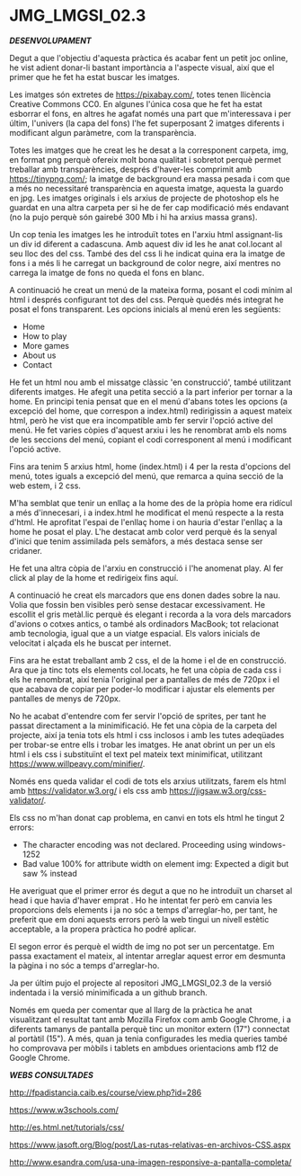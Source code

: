 # JMG_LMGSI_02.3



**_DESENVOLUPAMENT_**

Degut a que l'objectiu d'aquesta pràctica és acabar fent un petit joc online, he vist adient donar-li bastant importància a l'aspecte visual, així que el primer que he fet ha estat buscar les imatges.

Les imatges són extretes de https://pixabay.com/, totes tenen llicència Creative Commons CC0. En algunes l'única cosa que he fet ha estat esborrar el fons, en altres he agafat només una part que m'interessava i per últim, l'univers (la capa del fons) l'he fet superposant 2 imatges diferents i modificant algun paràmetre, com la transparència.

Totes les imatges que he creat les he desat a la corresponent carpeta, img, en format png perquè ofereix molt bona qualitat i sobretot perquè permet treballar amb transparències, després d'haver-les comprimit amb https://tinypng.com/; la imatge de background era massa pesada i com que a més no necessitaré transparència en aquesta imatge, aquesta la guardo en jpg. Les imatges originals i els arxius de projecte de photoshop els he guardat en una altra carpeta per si he de fer cap modificació més endavant (no la pujo perquè són gairebé 300 Mb i hi ha arxius massa grans).

Un cop tenia les imatges les he introduït totes en l'arxiu html assignant-lis un div id diferent a cadascuna. Amb aquest div id les he anat col.locant al seu lloc des del css. També des del css li he indicat quina era la imatge de fons i a més li he carregat un background de color negre, així mentres no carrega la imatge de fons no queda el fons en blanc.

A continuació he creat un menú de la mateixa forma, posant el codi mínim al html i després configurant tot des del css. Perquè quedés més integrat he posat el fons transparent. Les opcions inicials al menú eren les següents:
 
- Home
- How to play
- More games
- About us
- Contact

He fet un html nou amb el missatge clàssic 'en construcció', també utilitzant diferents imatges. He afegit una petita secció a la part inferior per tornar a la home. En principi tenia pensat que en el menú d'abans totes les opcions (a excepció del home, que correspon a index.html) redirigissin a aquest mateix html, però he vist que era incompatible amb fer servir l'opció active del menú. He fet varies còpies d'aquest arxiu i les he renombrat amb els noms de les seccions del menú, copiant el codi corresponent al menú i modificant l'opció active.

Fins ara tenim 5 arxius html, home (index.html) i 4 per la resta d'opcions del menú, totes iguals a excepció del menú, que remarca a quina secció de la web estem, i 2 css.

M'ha semblat que tenir un enllaç a la home des de la pròpia home era ridícul a més d'innecesari, i a index.html he modificat el menú respecte a la resta d'html. He aprofitat l'espai de l'enllaç home i on hauria d'estar l'enllaç a la home he posat el play. L'he destacat amb color verd perquè és la senyal d'inici que tenim assimilada pels semàfors, a més destaca sense ser cridaner.

He fet una altra còpia de l'arxiu en construcció i  l'he anomenat play. Al fer click al play de la home et redirigeix fins aquí.

A continuació he creat els marcadors que ens donen dades sobre la nau. Volia que fossin ben visibles però sense destacar excessivament. He escollit el gris metàl.lic perquè és elegant i recorda a la vora dels marcadors d'avions o cotxes antics, o també als ordinadors MacBook; tot relacionat amb tecnologia, igual que a un viatge espacial. Els valors inicials de velocitat i alçada els he buscat per internet.

Fins ara he estat treballant amb 2 css, el de la home i el de en construcció. Ara que ja tinc tots els elements col.locats, he fet una còpia de cada css i els he renombrat, així tenia l'original per a pantalles de més de 720px i el que acabava de copiar per poder-lo modificar i ajustar els elements per pantalles de menys de 720px.

No he acabat d'entendre com fer servir l'opció de sprites, per tant he passat directament a la minimificació. He fet una còpia de la carpeta del projecte, així ja tenia tots els html i css inclosos i amb les tutes adeqüades per trobar-se entre ells i trobar les imatges. He anat obrint un per un els html i els css i substituïnt el text pel mateix text minimificat, utilitzant https://www.willpeavy.com/minifier/.

Només ens queda validar el codi de tots els arxius utilitzats, farem els html amb https://validator.w3.org/ i els css amb https://jigsaw.w3.org/css-validator/.

Els css no m'han donat cap problema, en canvi en tots els html he tingut 2 errors:

- The character encoding was not declared. Proceeding using windows-1252
- Bad value 100% for attribute width on element img: Expected a digit but saw % instead

He averiguat que el primer error és degut a que no he introduït un charset al head i que havia d'haver emprat  <meta charset="UTF-8"> . Ho he intentat fer però em canvia les proporcions dels elements i ja no sóc a temps d'arreglar-ho, per tant, he preferit que em doni aquests errors però la web tingui un nivell estètic acceptable, a la propera pràctica ho podré aplicar.

El segon error és perquè el width de img no pot ser un percentatge. Em passa exactament el mateix, al intentar arreglar aquest error em desmunta la pàgina i no sóc a temps d'arreglar-ho.

Ja per últim pujo el projecte al repositori JMG_LMGSI_02.3 de la versió indentada i la versió minimificada a un github branch.

Només em queda per comentar que al llarg de la pràctica he anat visualitzant el resultat tant amb Mozilla Firefox com amb Google Chrome, i a diferents tamanys de pantalla perquè tinc un monitor extern (17") connectat al portàtil (15"). A més, quan ja tenia configurades les media queries també ho comprovava per mòbils i tablets en ambdues orientacions amb f12 de Google Chrome.



**_WEBS CONSULTADES_**

http://fpadistancia.caib.es/course/view.php?id=286

https://www.w3schools.com/

http://es.html.net/tutorials/css/

https://www.jasoft.org/Blog/post/Las-rutas-relativas-en-archivos-CSS.aspx

http://www.esandra.com/usa-una-imagen-responsive-a-pantalla-completa/
